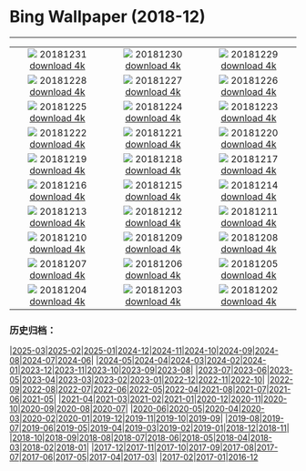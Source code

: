 # Bing Wallpaper (2018-12)
**************
| | | |
| :----: | :----: | :----: |
| ![](https://www.bing.com/az/hprichbg/rb/EyeFireworks_EN-US5841094095_1920x1080.jpg) 20181231 [download 4k](https://www.bing.com/az/hprichbg/rb/EyeFireworks_EN-US5841094095_UHD.jpg) | ![](https://www.bing.com/az/hprichbg/rb/Shaun_EN-US5782217523_1920x1080.jpg) 20181230 [download 4k](https://www.bing.com/az/hprichbg/rb/Shaun_EN-US5782217523_UHD.jpg) | ![](https://www.bing.com/az/hprichbg/rb/NLNorway_EN-US5725558747_1920x1080.jpg) 20181229 [download 4k](https://www.bing.com/az/hprichbg/rb/NLNorway_EN-US5725558747_UHD.jpg) |
| ![](https://www.bing.com/az/hprichbg/rb/WYBaldEagle_EN-US5673845676_1920x1080.jpg) 20181228 [download 4k](https://www.bing.com/az/hprichbg/rb/WYBaldEagle_EN-US5673845676_UHD.jpg) | ![](https://www.bing.com/az/hprichbg/rb/BethesdaSnow_EN-US5611090255_1920x1080.jpg) 20181227 [download 4k](https://www.bing.com/az/hprichbg/rb/BethesdaSnow_EN-US5611090255_UHD.jpg) | ![](https://www.bing.com/az/hprichbg/rb/OxfordBoxing_EN-US5560539615_1920x1080.jpg) 20181226 [download 4k](https://www.bing.com/az/hprichbg/rb/OxfordBoxing_EN-US5560539615_UHD.jpg) |
| ![](https://www.bing.com/az/hprichbg/rb/ToyXmasTree_EN-US5514346051_1920x1080.jpg) 20181225 [download 4k](https://www.bing.com/az/hprichbg/rb/ToyXmasTree_EN-US5514346051_UHD.jpg) | ![](https://www.bing.com/az/hprichbg/rb/SilentNight_EN-US4915938125_1920x1080.jpg) 20181224 [download 4k](https://www.bing.com/az/hprichbg/rb/SilentNight_EN-US4915938125_UHD.jpg) | ![](https://www.bing.com/az/hprichbg/rb/Ravennaschlucht_EN-US4177652165_1920x1080.jpg) 20181223 [download 4k](https://www.bing.com/az/hprichbg/rb/Ravennaschlucht_EN-US4177652165_UHD.jpg) |
| ![](https://www.bing.com/az/hprichbg/rb/ColdMoonRising_EN-US4125365696_1920x1080.jpg) 20181222 [download 4k](https://www.bing.com/az/hprichbg/rb/ColdMoonRising_EN-US4125365696_UHD.jpg) | ![](https://www.bing.com/az/hprichbg/rb/AdobeSantaFe_EN-US4037753534_1920x1080.jpg) 20181221 [download 4k](https://www.bing.com/az/hprichbg/rb/AdobeSantaFe_EN-US4037753534_UHD.jpg) | ![](https://www.bing.com/az/hprichbg/rb/WinterIllumination_EN-US0071328313_1920x1080.jpg) 20181220 [download 4k](https://www.bing.com/az/hprichbg/rb/WinterIllumination_EN-US0071328313_UHD.jpg) |
| ![](https://www.bing.com/az/hprichbg/rb/PragueChristmas_EN-US8649790921_1920x1080.jpg) 20181219 [download 4k](https://www.bing.com/az/hprichbg/rb/PragueChristmas_EN-US8649790921_UHD.jpg) | ![](https://www.bing.com/az/hprichbg/rb/NutcrackerSeason_EN-US8373379424_1920x1080.jpg) 20181218 [download 4k](https://www.bing.com/az/hprichbg/rb/NutcrackerSeason_EN-US8373379424_UHD.jpg) | ![](https://www.bing.com/az/hprichbg/rb/WrightGlider_EN-US10185286591_1920x1080.jpg) 20181217 [download 4k](https://www.bing.com/az/hprichbg/rb/WrightGlider_EN-US10185286591_UHD.jpg) |
| ![](https://www.bing.com/az/hprichbg/rb/MuranoChristmas_EN-US10759540271_1920x1080.jpg) 20181216 [download 4k](https://www.bing.com/az/hprichbg/rb/MuranoChristmas_EN-US10759540271_UHD.jpg) | ![](https://www.bing.com/az/hprichbg/rb/YosemiteBridge_EN-US10544416282_1920x1080.jpg) 20181215 [download 4k](https://www.bing.com/az/hprichbg/rb/YosemiteBridge_EN-US10544416282_UHD.jpg) | ![](https://www.bing.com/az/hprichbg/rb/CardinalBerries_EN-US11262203078_1920x1080.jpg) 20181214 [download 4k](https://www.bing.com/az/hprichbg/rb/CardinalBerries_EN-US11262203078_UHD.jpg) |
| ![](https://www.bing.com/az/hprichbg/rb/ReykjavikYuleLads_EN-US11288116047_1920x1080.jpg) 20181213 [download 4k](https://www.bing.com/az/hprichbg/rb/ReykjavikYuleLads_EN-US11288116047_UHD.jpg) | ![](https://www.bing.com/az/hprichbg/rb/PoinsettiaBuds_EN-US11909781257_1920x1080.jpg) 20181212 [download 4k](https://www.bing.com/az/hprichbg/rb/PoinsettiaBuds_EN-US11909781257_UHD.jpg) | ![](https://www.bing.com/az/hprichbg/rb/KilimanjaroMawenzi_EN-US3701303518_1920x1080.jpg) 20181211 [download 4k](https://www.bing.com/az/hprichbg/rb/KilimanjaroMawenzi_EN-US3701303518_UHD.jpg) |
| ![](https://www.bing.com/az/hprichbg/rb/ChristmasIslandCrab_EN-US11734696998_1920x1080.jpg) 20181210 [download 4k](https://www.bing.com/az/hprichbg/rb/ChristmasIslandCrab_EN-US11734696998_UHD.jpg) | ![](https://www.bing.com/az/hprichbg/rb/JohnDaySnow_EN-US9302838803_1920x1080.jpg) 20181209 [download 4k](https://www.bing.com/az/hprichbg/rb/JohnDaySnow_EN-US9302838803_UHD.jpg) | ![](https://www.bing.com/az/hprichbg/rb/BanffEvergreens_EN-US12780032283_1920x1080.jpg) 20181208 [download 4k](https://www.bing.com/az/hprichbg/rb/BanffEvergreens_EN-US12780032283_UHD.jpg) |
| ![](https://www.bing.com/az/hprichbg/rb/PearlHarborWindows_EN-US8565186567_1920x1080.jpg) 20181207 [download 4k](https://www.bing.com/az/hprichbg/rb/PearlHarborWindows_EN-US8565186567_UHD.jpg) | ![](https://www.bing.com/az/hprichbg/rb/Huuhkajat_EN-US10665360880_1920x1080.jpg) 20181206 [download 4k](https://www.bing.com/az/hprichbg/rb/Huuhkajat_EN-US10665360880_UHD.jpg) | ![](https://www.bing.com/az/hprichbg/rb/GHWB_EN-US0750669903_1920x1080.jpg) 20181205 [download 4k](https://www.bing.com/az/hprichbg/rb/GHWB_EN-US0750669903_UHD.jpg) |
| ![](https://www.bing.com/az/hprichbg/rb/SphinxObservatory_EN-US8180682339_1920x1080.jpg) 20181204 [download 4k](https://www.bing.com/az/hprichbg/rb/SphinxObservatory_EN-US8180682339_UHD.jpg) | ![](https://www.bing.com/az/hprichbg/rb/AlanTuringNotebook_EN-US7743633207_1920x1080.jpg) 20181203 [download 4k](https://www.bing.com/az/hprichbg/rb/AlanTuringNotebook_EN-US7743633207_UHD.jpg) | ![](https://www.bing.com/th?id=OHR.Nuuk_EN-US10360834977_1920x1080.jpg) 20181202 [download 4k](https://www.bing.com/th?id=OHR.Nuuk_EN-US10360834977_UHD.jpg) |

### 历史归档：

|[2025-03](/../2025-03/2025-03.md)|[2025-02](/../2025-02/2025-02.md)|[2025-01](/../2025-01/2025-01.md)|[2024-12](/../2024-12/2024-12.md)|[2024-11](/../2024-11/2024-11.md)|[2024-10](/../2024-10/2024-10.md)|[2024-09](/../2024-09/2024-09.md)|[2024-08](/../2024-08/2024-08.md)|[2024-07](/../2024-07/2024-07.md)|[2024-06](/../2024-06/2024-06.md)|
|[2024-05](/../2024-05/2024-05.md)|[2024-04](/../2024-04/2024-04.md)|[2024-03](/../2024-03/2024-03.md)|[2024-02](/../2024-02/2024-02.md)|[2024-01](/../2024-01/2024-01.md)|[2023-12](/../2023-12/2023-12.md)|[2023-11](/../2023-11/2023-11.md)|[2023-10](/../2023-10/2023-10.md)|[2023-09](/../2023-09/2023-09.md)|[2023-08](/../2023-08/2023-08.md)|
|[2023-07](/../2023-07/2023-07.md)|[2023-06](/../2023-06/2023-06.md)|[2023-05](/../2023-05/2023-05.md)|[2023-04](/../2023-04/2023-04.md)|[2023-03](/../2023-03/2023-03.md)|[2023-02](/../2023-02/2023-02.md)|[2023-01](/../2023-01/2023-01.md)|[2022-12](/../2022-12/2022-12.md)|[2022-11](/../2022-11/2022-11.md)|[2022-10](/../2022-10/2022-10.md)|
|[2022-09](/../2022-09/2022-09.md)|[2022-08](/../2022-08/2022-08.md)|[2022-07](/../2022-07/2022-07.md)|[2022-06](/../2022-06/2022-06.md)|[2022-05](/../2022-05/2022-05.md)|[2022-04](/../2022-04/2022-04.md)|[2021-08](/../2021-08/2021-08.md)|[2021-07](/../2021-07/2021-07.md)|[2021-06](/../2021-06/2021-06.md)|[2021-05](/../2021-05/2021-05.md)|
|[2021-04](/../2021-04/2021-04.md)|[2021-03](/../2021-03/2021-03.md)|[2021-02](/../2021-02/2021-02.md)|[2021-01](/../2021-01/2021-01.md)|[2020-12](/../2020-12/2020-12.md)|[2020-11](/../2020-11/2020-11.md)|[2020-10](/../2020-10/2020-10.md)|[2020-09](/../2020-09/2020-09.md)|[2020-08](/../2020-08/2020-08.md)|[2020-07](/../2020-07/2020-07.md)|
|[2020-06](/../2020-06/2020-06.md)|[2020-05](/../2020-05/2020-05.md)|[2020-04](/../2020-04/2020-04.md)|[2020-03](/../2020-03/2020-03.md)|[2020-02](/../2020-02/2020-02.md)|[2020-01](/../2020-01/2020-01.md)|[2019-12](/../2019-12/2019-12.md)|[2019-11](/../2019-11/2019-11.md)|[2019-10](/../2019-10/2019-10.md)|[2019-09](/../2019-09/2019-09.md)|
|[2019-08](/../2019-08/2019-08.md)|[2019-07](/../2019-07/2019-07.md)|[2019-06](/../2019-06/2019-06.md)|[2019-05](/../2019-05/2019-05.md)|[2019-04](/../2019-04/2019-04.md)|[2019-03](/../2019-03/2019-03.md)|[2019-02](/../2019-02/2019-02.md)|[2019-01](/../2019-01/2019-01.md)|[2018-12](/2018-12.md)|[2018-11](/../2018-11/2018-11.md)|
|[2018-10](/../2018-10/2018-10.md)|[2018-09](/../2018-09/2018-09.md)|[2018-08](/../2018-08/2018-08.md)|[2018-07](/../2018-07/2018-07.md)|[2018-06](/../2018-06/2018-06.md)|[2018-05](/../2018-05/2018-05.md)|[2018-04](/../2018-04/2018-04.md)|[2018-03](/../2018-03/2018-03.md)|[2018-02](/../2018-02/2018-02.md)|[2018-01](/../2018-01/2018-01.md)|
|[2017-12](/../2017-12/2017-12.md)|[2017-11](/../2017-11/2017-11.md)|[2017-10](/../2017-10/2017-10.md)|[2017-09](/../2017-09/2017-09.md)|[2017-08](/../2017-08/2017-08.md)|[2017-07](/../2017-07/2017-07.md)|[2017-06](/../2017-06/2017-06.md)|[2017-05](/../2017-05/2017-05.md)|[2017-04](/../2017-04/2017-04.md)|[2017-03](/../2017-03/2017-03.md)|
|[2017-02](/../2017-02/2017-02.md)|[2017-01](/../2017-01/2017-01.md)|[2016-12](/../2016-12/2016-12.md)